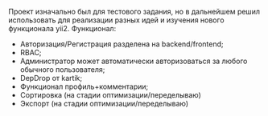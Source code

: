 Проект изначально был для тестового задания, но в дальнейшем решил использовать для реализации разных идей и изучения нового функционала yii2.
Функционал:
* Авторизация/Регистрация разделена на backend/frontend;
* RBAC;
* Администратор может автоматически авторизоваться за любого обычного пользователя;
* DepDrop от kartik;
* Функционал профиль+комментарии;
* Сортировка (на стадии оптимизации/переделываю)
* Экспорт (на стадии оптимизации/переделываю)
